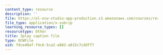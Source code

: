 ```yaml
---
content_type: resource
description: ''
file: https://ol-ocw-studio-app-production.s3.amazonaws.com/courses/res-ll-005-mathematics-of-big-data-and-machine-learning-january-iap-2020/fdce40aff4c65ca2a883a815c7cddff7_KXJVqsbh_4Y.vtt
file_type: application/x-subrip
learning_resource_types: []
resourcetype: Other
title: 3play caption file
type: OCWFile
uid: fdce40af-f4c6-5ca2-a883-a815c7cddff7
---
```

